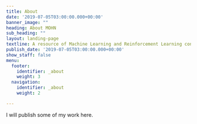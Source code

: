 ```yaml
---
title: About
date: '2019-07-05T03:00:00.000+00:00'
banner_image: ""
heading: About MOHN
sub_heading: ""
layout: landing-page
textline: A resource of Machine Learning and Reinforcement Learning content.
publish_date: '2019-07-05T03:00:00.000+00:00'
show_staff: false
menu:
  footer:
    identifier: _about
    weight: 3
  navigation:
    identifier: _about
    weight: 2

---
```


I will publish some of my work here.
